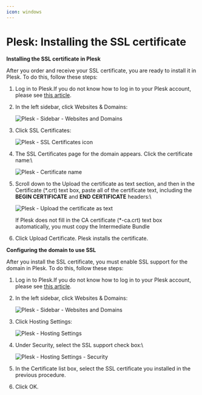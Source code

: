 ```yaml
---
icon: windows
---
```


# Plesk: Installing the SSL certificate

**Installing the SSL certificate in Plesk**

After you order and receive your SSL certificate, you are ready to install it in Plesk. To do this, follow these steps:

1. Log in to Plesk.If you do not know how to log in to your Plesk account, please see [this article](https://www.a2hosting.com/kb/a2-hosting-products/windows-hosting/logging-in-and-out-of-plesk).
2.  In the left sidebar, click Websites & Domains:

    ![Plesk - Sidebar - Websites and Domains](https://www.a2hosting.com/images/uploads/knowledgebase_images/kb-plesk-sidebar-websites-and-domains.png)
3.  Click SSL Certificates:

    ![Plesk - SSL Certificates icon](https://www.a2hosting.com/images/uploads/knowledgebase_images/kb-plesk-ssl-certificates-icon.png)
4.  The SSL Certificates page for the domain appears. Click the certificate name:\


    ![Plesk - Certificate name](https://www.a2hosting.com/images/uploads/knowledgebase_images/kb-plesk-certificate-name.png)
5.  Scroll down to the Upload the certificate as text section, and then in the Certificate (\*.crt) text box, paste all of the certificate text, including the **BEGIN CERTIFICATE** and **END CERTIFICATE** headers:\


    ![Plesk - Upload the certificate as text](https://www.a2hosting.com/images/uploads/knowledgebase_images/kb-plesk-upload-certificate.png)

    If Plesk does not fill in the CA certificate (\*-ca.crt) text box automatically, you must copy the Intermediate Bundle
6. Click Upload Certificate. Plesk installs the certificate.

**Configuring the domain to use SSL**

After you install the SSL certificate, you must enable SSL support for the domain in Plesk. To do this, follow these steps:

1. Log in to Plesk.If you do not know how to log in to your Plesk account, please see [this article](https://www.a2hosting.com/kb/a2-hosting-products/windows-hosting/logging-in-and-out-of-plesk).
2.  In the left sidebar, click Websites & Domains:

    ![Plesk - Sidebar - Websites and Domains](https://www.a2hosting.com/images/uploads/knowledgebase_images/kb-plesk-sidebar-websites-and-domains.png)
3.  Click Hosting Settings:

    ![Plesk - Hosting Settings](https://www.a2hosting.com/images/uploads/knowledgebase_images/kb-plesk-hosting-settings.png)
4.  Under Security, select the SSL support check box:\


    ![Plesk - Hosting Settings - Security](https://www.a2hosting.com/images/uploads/knowledgebase_images/kb-plesk-hosting-settings-security.png)
5. In the Certificate list box, select the SSL certificate you installed in the previous procedure.
6. Click OK.

